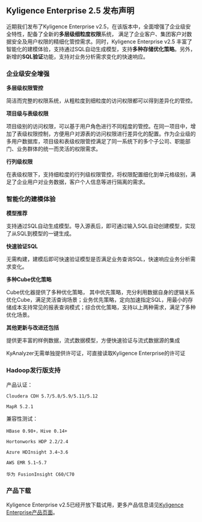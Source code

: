 ## Kyligence Enterprise 2.5 发布声明

近期我们发布了Kyligence Enterprise v2.5，在该版本中，全面增强了企业级安全特性，配备了全新的**多层级细粒度权限**系统， 满足了企业客户、集团客户对数据安全及用户权限的精细化管控需求。同时，Kyligence Enterprise v2.5 丰富了智能化的建模体验，支持通过SQL自动生成模型，支持**多种存储优化策略**。另外，新增的**SQL验证**功能，支持对业务分析需求变化的快速响应。



### 企业级安全增强

**多层级权限管控**

简洁而完整的权限系统，从粗粒度到细粒度的访问权限都可以得到差异化的管控。

**项目级与表级权限**

项目级别的访问权限，可以基于用户角色进行不同程度的管控。在同一项目中，增加了表级权限控制，方便用户对源表的访问权限进行差异化的配置。作为企业级的多用户数据库，项目级和表级权限管控满足了同一系统下的多个子公司、职能部门、业务群体的统一而灵活的权限需求。

**行列级权限**

在表级权限下，支持细粒度的行列级权限管控，将权限配置细化到单元格级别，满足了企业用户对业务数据，客户个人信息等进行隔离的需求。



### **智能化的建模体验**

**模型推荐**

支持通过SQL自动生成模型。导入源表后，即可通过输入SQL自动创建模型，实现了从SQL到模型的一键生成。

**快速验证SQL**

无需构建，建模后即可快速验证模型是否满足业务查询SQL，快速响应业务分析需求变化。

**多种Cube优化策略**

Cube优化器提供了多种优化策略， 其中优先策略，充分利用数据自身的逻辑关系优化Cube，满足灵活查询场景；业务优先策略，定向加速指定SQL，用最小的存储成本支持常见的报表查询模式；综合优化策略，支持以上两种需求，满足了多种优化场景。



**其他更新与改进还包括**

提供更丰富的样例数据，流式数据模型，方便快速验证与流式数据源的集成

KyAnalyzer无需单独提供许可证，可直接读取Kyligence Enterprise的许可证



### Hadoop发行版支持

  产品认证：

  	Cloudera CDH 5.7/5.8/5.9/5.11/5.12
  	
  	MapR 5.2.1

  兼容性测试：

  	HBase 0.98+，Hive 0.14+

  	Hortonworks HDP 2.2/2.4

  	Azure HDInsight 3.4~3.6 

  	AWS EMR 5.1~5.7

  	华为 FusionInsight C60/C70



### **产品下载**

Kyligence Enterprise v2.5已经开放下载试用，更多产品信息请见[Kyligence Enterprise产品页面](http://cn.kyligence.io/products/)。